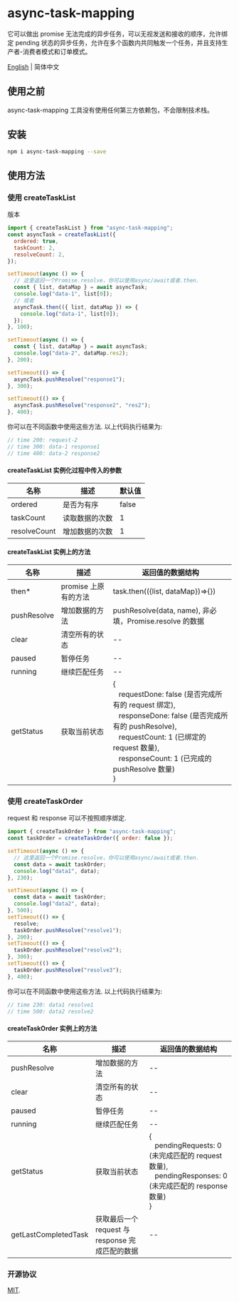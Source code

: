 # async-task-mapping

它可以做出 promise 无法完成的异步任务，可以无视发送和接收的顺序，允许绑定 pending 状态的异步任务，允许在多个函数内共同触发一个任务，并且支持生产者-消费者模式和订单模式。

[English](./README.md) | 简体中文

## 使用之前

async-task-mapping 工具没有使用任何第三方依赖包，不会限制技术栈。

## 安装

```sh
npm i async-task-mapping --save
```

## 使用方法

### 使用 createTaskList

版本

```javascript
import { createTaskList } from "async-task-mapping";
const asyncTask = createTaskList({
  ordered: true,
  taskCount: 2,
  resolveCount: 2,
});

setTimeout(async () => {
  // 这里返回一个Promise.resolve，你可以使用async/await或者.then.
  const { list, dataMap } = await asyncTask;
  console.log("data-1", list[0]);
  // 或者
  asyncTask.then(({ list, dataMap }) => {
    console.log("data-1", list[0]);
  });
}, 100);

setTimeout(async () => {
  const { list, dataMap } = await asyncTask;
  console.log("data-2", dataMap.res2);
}, 200);

setTimeout(() => {
  asyncTask.pushResolve("response1");
}, 300);

setTimeout(() => {
  asyncTask.pushResolve("response2", "res2");
}, 400);
```

你可以在不同函数中使用这些方法. 以上代码执行结果为:

```javascript
// time 200: request-2
// time 300: data-1 response1
// time 400: data-2 response2
```

#### createTaskList 实例化过程中传入的参数

| 名称         | 描述           | 默认值 |
| ------------ | -------------- | ------ |
| ordered      | 是否为有序     | false  |
| taskCount    | 读取数据的次数 | 1      |
| resolveCount | 增加数据的次数 | 1      |

#### createTaskList 实例上的方法

| 名称        | 描述                 | 返回值的数据结构                                                                                                                                                                                                                                                   |
| ----------- | -------------------- | ------------------------------------------------------------------------------------------------------------------------------------------------------------------------------------------------------------------------------------------------------------------ |
| then\*      | promise 上原有的方法 | task.then(({list, dataMap})=>{})                                                                                                                                                                                                                                   |
| pushResolve | 增加数据的方法       | pushResolve(data, name), 非必填，Promise.resolve 的数据                                                                                                                                                                                                            |
| clear       | 清空所有的状态       | --                                                                                                                                                                                                                                                                 |
| paused      | 暂停任务             | --                                                                                                                                                                                                                                                                 |
| running     | 继续匹配任务         | --                                                                                                                                                                                                                                                                 |
| getStatus   | 获取当前状态         | {<br>&nbsp;&nbsp; requestDone: false (是否完成所有的 request 绑定), <br>&nbsp;&nbsp; responseDone: false (是否完成所有的 pushResolve), <br>&nbsp;&nbsp; requestCount: 1 (已绑定的 request 数量),<br>&nbsp;&nbsp; responseCount: 1 (已完成的 pushResolve 数量)<br>} |

### 使用 createTaskOrder

request 和 response 可以不按照顺序绑定.

```javascript
import { createTaskOrder } from "async-task-mapping";
const taskOrder = createTaskOrder({ order: false });

setTimeout(async () => {
  // 这里返回一个Promise.resolve，你可以使用async/await或者.then.
  const data = await taskOrder;
  console.log("data1", data);
}, 230);

setTimeout(async () => {
  const data = await taskOrder;
  console.log("data2", data);
}, 500);
setTimeout(() => {
  resolve;
  taskOrder.pushResolve("resolve1");
}, 200);
setTimeout(() => {
  taskOrder.pushResolve("resolve2");
}, 300);
setTimeout(() => {
  taskOrder.pushResolve("resolve3");
}, 400);
```

你可以在不同函数中使用这些方法. 以上代码执行结果为:

```javascript
// time 230: data1 resolve1
// time 500: data2 resolve2
```

#### createTaskOrder 实例上的方法

| 名称                     | 描述                                            | 返回值的数据结构                                                                                                                         |
| ------------------------ | ----------------------------------------------- | ---------------------------------------------------------------------------------------------------------------------------------------- |
| pushResolve              | 增加数据的方法                                  | --                                                                                                                                       |
| clear                    | 清空所有的状态                                  | --                                                                                                                                       |
| paused                   | 暂停任务                                        | --                                                                                                                                       |
| running                  | 继续匹配任务                                    | --                                                                                                                                       |
| getStatus                | 获取当前状态                                    | {<br>&nbsp;&nbsp; pendingRequests: 0 (未完成匹配的 request 数量), <br>&nbsp;&nbsp; pendingResponses: 0 (未完成匹配的 response 数量)<br>} |
| getLastCompletedTask<br> | 获取最后一个 request 与 response 完成匹配的数据 | --                                                                                                                                       |

### 开源协议

[MIT](./LICENSE).
